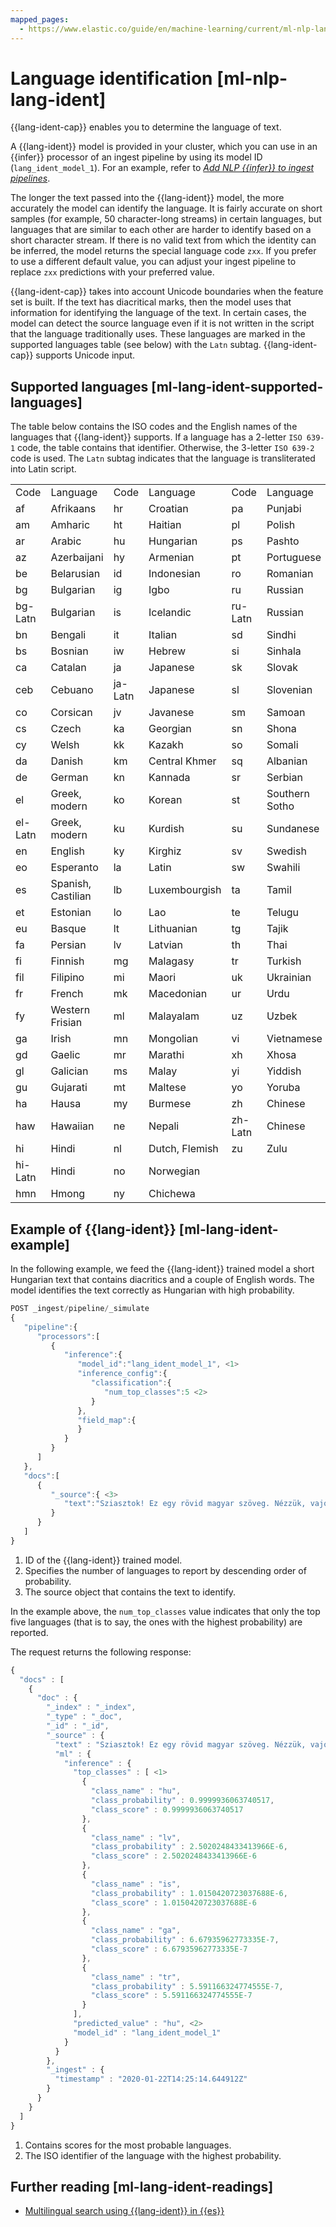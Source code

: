 ```yaml
---
mapped_pages:
  - https://www.elastic.co/guide/en/machine-learning/current/ml-nlp-lang-ident.html
---
```


# Language identification [ml-nlp-lang-ident]

{{lang-ident-cap}} enables you to determine the language of text.

A {{lang-ident}} model is provided in your cluster, which you can use in an {{infer}} processor of an ingest pipeline by using its model ID (`lang_ident_model_1`). For an example, refer to [*Add NLP {{infer}} to ingest pipelines*](ml-nlp-inference.md).

The longer the text passed into the {{lang-ident}} model, the more accurately the model can identify the language. It is fairly accurate on short samples (for example, 50 character-long streams) in certain languages, but languages that are similar to each other are harder to identify based on a short character stream. If there is no valid text from which the identity can be inferred, the model returns the special language code `zxx`. If you prefer to use a different default value, you can adjust your ingest pipeline to replace `zxx` predictions with your preferred value.

{{lang-ident-cap}} takes into account Unicode boundaries when the feature set is built. If the text has diacritical marks, then the model uses that information for identifying the language of the text. In certain cases, the model can detect the source language even if it is not written in the script that the language traditionally uses. These languages are marked in the supported languages table (see below) with the `Latn` subtag. {{lang-ident-cap}} supports Unicode input.

## Supported languages [ml-lang-ident-supported-languages] 

The table below contains the ISO codes and the English names of the languages that {{lang-ident}} supports. If a language has a 2-letter `ISO 639-1` code, the table contains that identifier. Otherwise, the 3-letter `ISO 639-2` code is used. The `Latn` subtag indicates that the language is transliterated into Latin script.

|     |     |     |     |     |     |
| --- | --- | --- | --- | --- | --- |
| Code | Language | Code | Language | Code | Language |
| af | Afrikaans | hr | Croatian | pa | Punjabi |
| am | Amharic | ht | Haitian | pl | Polish |
| ar | Arabic | hu | Hungarian | ps | Pashto |
| az | Azerbaijani | hy | Armenian | pt | Portuguese |
| be | Belarusian | id | Indonesian | ro | Romanian |
| bg | Bulgarian | ig | Igbo | ru | Russian |
| bg-Latn | Bulgarian | is | Icelandic | ru-Latn | Russian |
| bn | Bengali | it | Italian | sd | Sindhi |
| bs | Bosnian | iw | Hebrew | si | Sinhala |
| ca | Catalan | ja | Japanese | sk | Slovak |
| ceb | Cebuano | ja-Latn | Japanese | sl | Slovenian |
| co | Corsican | jv | Javanese | sm | Samoan |
| cs | Czech | ka | Georgian | sn | Shona |
| cy | Welsh | kk | Kazakh | so | Somali |
| da | Danish | km | Central Khmer | sq | Albanian |
| de | German | kn | Kannada | sr | Serbian |
| el | Greek, modern | ko | Korean | st | Southern Sotho |
| el-Latn | Greek, modern | ku | Kurdish | su | Sundanese |
| en | English | ky | Kirghiz | sv | Swedish |
| eo | Esperanto | la | Latin | sw | Swahili |
| es | Spanish, Castilian | lb | Luxembourgish | ta | Tamil |
| et | Estonian | lo | Lao | te | Telugu |
| eu | Basque | lt | Lithuanian | tg | Tajik |
| fa | Persian | lv | Latvian | th | Thai |
| fi | Finnish | mg | Malagasy | tr | Turkish |
| fil | Filipino | mi | Maori | uk | Ukrainian |
| fr | French | mk | Macedonian | ur | Urdu |
| fy | Western Frisian | ml | Malayalam | uz | Uzbek |
| ga | Irish | mn | Mongolian | vi | Vietnamese |
| gd | Gaelic | mr | Marathi | xh | Xhosa |
| gl | Galician | ms | Malay | yi | Yiddish |
| gu | Gujarati | mt | Maltese | yo | Yoruba |
| ha | Hausa | my | Burmese | zh | Chinese |
| haw | Hawaiian | ne | Nepali | zh-Latn | Chinese |
| hi | Hindi | nl | Dutch, Flemish | zu | Zulu |
| hi-Latn | Hindi | no | Norwegian |  |  |
| hmn | Hmong | ny | Chichewa |  |  |

## Example of {{lang-ident}} [ml-lang-ident-example]

In the following example, we feed the {{lang-ident}} trained model a short Hungarian text that contains diacritics and a couple of English words. The model identifies the text correctly as Hungarian with high probability.

```js
POST _ingest/pipeline/_simulate
{
   "pipeline":{
      "processors":[
         {
            "inference":{
               "model_id":"lang_ident_model_1", <1>
               "inference_config":{
                  "classification":{
                     "num_top_classes":5 <2>
                  }
               },
               "field_map":{
               }
            }
         }
      ]
   },
   "docs":[
      {
         "_source":{ <3>
            "text":"Sziasztok! Ez egy rövid magyar szöveg. Nézzük, vajon sikerül-e azonosítania a language identification funkciónak? Annak ellenére is sikerülni fog, hogy a szöveg két angol szót is tartalmaz."
         }
      }
   ]
}
```

1. ID of the {{lang-ident}} trained model.
2. Specifies the number of languages to report by descending order of probability.
3. The source object that contains the text to identify.

In the example above, the `num_top_classes` value indicates that only the top five languages (that is to say, the ones with the highest probability) are reported.

The request returns the following response:

```js
{
  "docs" : [
    {
      "doc" : {
        "_index" : "_index",
        "_type" : "_doc",
        "_id" : "_id",
        "_source" : {
          "text" : "Sziasztok! Ez egy rövid magyar szöveg. Nézzük, vajon sikerül-e azonosítania a language identification funkciónak? Annak ellenére is sikerülni fog, hogy a szöveg két angol szót is tartalmaz.",
          "ml" : {
            "inference" : {
              "top_classes" : [ <1>
                {
                  "class_name" : "hu",
                  "class_probability" : 0.9999936063740517,
                  "class_score" : 0.9999936063740517
                },
                {
                  "class_name" : "lv",
                  "class_probability" : 2.5020248433413966E-6,
                  "class_score" : 2.5020248433413966E-6
                },
                {
                  "class_name" : "is",
                  "class_probability" : 1.0150420723037688E-6,
                  "class_score" : 1.0150420723037688E-6
                },
                {
                  "class_name" : "ga",
                  "class_probability" : 6.67935962773335E-7,
                  "class_score" : 6.67935962773335E-7
                },
                {
                  "class_name" : "tr",
                  "class_probability" : 5.591166324774555E-7,
                  "class_score" : 5.591166324774555E-7
                }
              ],
              "predicted_value" : "hu", <2>
              "model_id" : "lang_ident_model_1"
            }
          }
        },
        "_ingest" : {
          "timestamp" : "2020-01-22T14:25:14.644912Z"
        }
      }
    }
  ]
}
```

1. Contains scores for the most probable languages.
2. The ISO identifier of the language with the highest probability.

## Further reading [ml-lang-ident-readings] 

* [Multilingual search using {{lang-ident}} in {{es}}](https://www.elastic.co/blog/multilingual-search-using-language-identification-in-elasticsearch)
